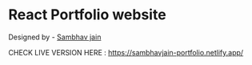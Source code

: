 # React Portfolio website

Designed by - [Sambhav jain](http://github.com/sambhav2410) 

CHECK LIVE VERSION HERE : https://sambhavjain-portfolio.netlify.app/

